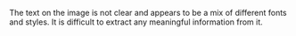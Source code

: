 The text on the image is not clear and appears to be a mix of different fonts and styles. It is difficult to extract any meaningful information from it.